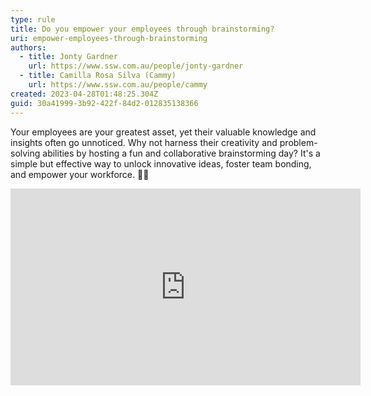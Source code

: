 ```yaml
---
type: rule
title: Do you empower your employees through brainstorming?
uri: empower-employees-through-brainstorming
authors:
  - title: Jonty Gardner
    url: https://www.ssw.com.au/people/jonty-gardner
  - title: Camilla Rosa Silva (Cammy)
    url: https://www.ssw.com.au/people/cammy
created: 2023-04-28T01:48:25.304Z
guid: 30a41999-3b92-422f-84d2-012835138366
---
```

Your employees are your greatest asset, yet their valuable knowledge and insights often go unnoticed. Why not harness their creativity and problem-solving abilities by hosting a fun and collaborative brainstorming day? It's a simple but effective way to unlock innovative ideas, foster team bonding, and empower your workforce. 🧠💪

<iframe width="560" height="315" src="https://www.youtube.com/embed/ov8OGcApBjc" title="YouTube video player" frameborder="0" allow="accelerometer; autoplay; clipboard-write; encrypted-media; gyroscope; picture-in-picture; web-share" allowfullscreen></iframe>